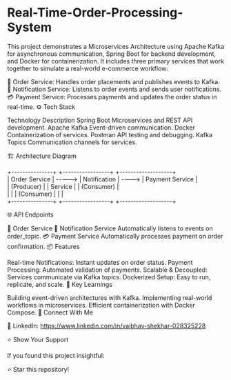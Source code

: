 # Real-Time-Order-Processing-System

This project demonstrates a Microservices Architecture using Apache Kafka for asynchronous communication, Spring Boot for backend development, and Docker for containerization. It includes three primary services that work together to simulate a real-world e-commerce workflow:

🛒 Order Service: Handles order placements and publishes events to Kafka.
📩 Notification Service: Listens to order events and sends user notifications.
💳 Payment Service: Processes payments and updates the order status in real-time.
⚙️ Tech Stack

Technology	Description
Spring Boot	Microservices and REST API development.
Apache Kafka	Event-driven communication.
Docker	Containerization of services.
Postman	API testing and debugging.
Kafka Topics	Communication channels for services.

🏗️ Architecture Diagram

+---------------+         +-----------------+        +-------------------+  
| Order Service | ----->  | Notification    | ----> | Payment Service    |  
|  (Producer)   |         |  Service        |       | (Consumer)         |  
|               |         |  (Consumer)     |       |                   |  
+---------------+         +-----------------+        +-------------------+  

🌐 API Endpoints

🛒 Order Service 
📩 Notification Service
Automatically listens to events on order_topic.
💳 Payment Service
Automatically processes payment on order confirmation.
📦 Features

Real-time Notifications: Instant updates on order status.
Payment Processing: Automated validation of payments.
Scalable & Decoupled: Services communicate via Kafka topics.
Dockerized Setup: Easy to run, replicate, and scale.
🎉 Key Learnings

Building event-driven architectures with Kafka.
Implementing real-world workflows in microservices.
Efficient containerization with Docker Compose.
🤝 Connect With Me

💼 LinkedIn: https://www.linkedin.com/in/vaibhav-shekhar-028325228

⭐ Show Your Support

If you found this project insightful:

⭐ Star this repository!
